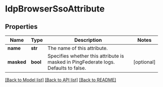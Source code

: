 # IdpBrowserSsoAttribute

## Properties
Name | Type | Description | Notes
------------ | ------------- | ------------- | -------------
**name** | **str** | The name of this attribute. | 
**masked** | **bool** | Specifies whether this attribute is masked in PingFederate logs. Defaults to false. | [optional] 

[[Back to Model list]](../README.md#documentation-for-models) [[Back to API list]](../README.md#documentation-for-api-endpoints) [[Back to README]](../README.md)


